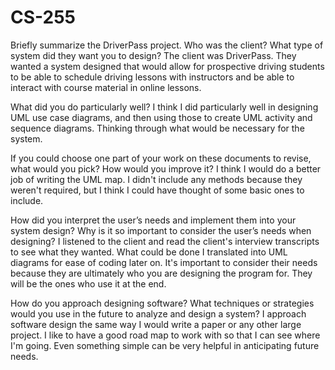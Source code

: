 # CS-255
Briefly summarize the DriverPass project. Who was the client? What type of system did they want you to design?
The client was DriverPass. They wanted a system designed that would allow for prospective driving students to be able to schedule driving lessons with instructors and be able to interact with course material in online lessons.

What did you do particularly well?
I think I did particularly well in designing UML use case diagrams, and then using those to create UML activity and sequence diagrams. Thinking through what would be necessary for the system. 

If you could choose one part of your work on these documents to revise, what would you pick? How would you improve it?
I think I would do a better job of writing the UML map. I didn't include any methods because they weren't required, but I think I could have thought of some basic ones to include. 

How did you interpret the user’s needs and implement them into your system design? Why is it so important to consider the user’s needs when designing?
I listened to the client and read the client's interview transcripts to see what they wanted. What could be done I translated into UML diagrams for ease of coding later on. It's important to consider their needs because they are ultimately who you are designing the program for. They will be the ones who use it at the end. 

How do you approach designing software? What techniques or strategies would you use in the future to analyze and design a system?
I approach software design the same way I would write a paper or any other large project. I like to have a good road map to work with so that I can see where I'm going. Even something simple can be very helpful in anticipating future needs. 
